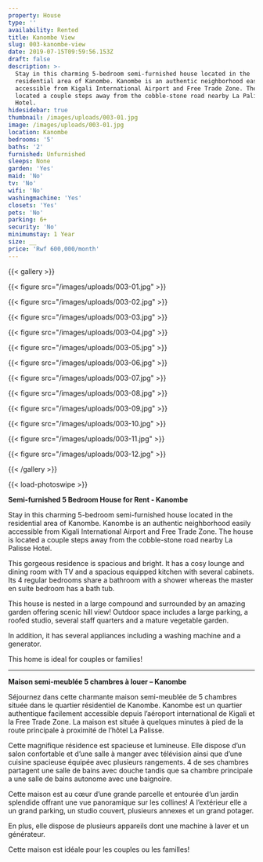 ```yaml
---
property: House
type: ''
availability: Rented
title: Kanombe View
slug: 003-kanombe-view
date: 2019-07-15T09:59:56.153Z
draft: false
description: >-
  Stay in this charming 5-bedroom semi-furnished house located in the
  residential area of Kanombe. Kanombe is an authentic neighborhood easily
  accessible from Kigali International Airport and Free Trade Zone. The house is
  located a couple steps away from the cobble-stone road nearby La Palisse
  Hotel. 
hidesidebar: true
thumbnail: /images/uploads/003-01.jpg
image: /images/uploads/003-01.jpg
location: Kanombe
bedrooms: '5'
baths: '2'
furnished: Unfurnished
sleeps: None
garden: 'Yes'
maid: 'No'
tv: 'No'
wifi: 'No'
washingmachine: 'Yes'
closets: 'Yes'
pets: 'No'
parking: 6+
security: 'No'
minimumstay: 1 Year
size: __
price: 'Rwf 600,000/month'
---
```

{{< gallery >}}

{{< figure src="/images/uploads/003-01.jpg" >}}

{{< figure src="/images/uploads/003-02.jpg" >}}

{{< figure src="/images/uploads/003-03.jpg" >}}

{{< figure src="/images/uploads/003-04.jpg" >}}

{{< figure src="/images/uploads/003-05.jpg" >}}

{{< figure src="/images/uploads/003-06.jpg" >}}

{{< figure src="/images/uploads/003-07.jpg" >}}

{{< figure src="/images/uploads/003-08.jpg" >}}

{{< figure src="/images/uploads/003-09.jpg" >}}

{{< figure src="/images/uploads/003-10.jpg" >}}

{{< figure src="/images/uploads/003-11.jpg" >}}

{{< figure src="/images/uploads/003-12.jpg" >}}

{{< /gallery >}}

{{< load-photoswipe >}}

**Semi-furnished 5 Bedroom House for Rent - Kanombe**

Stay in this charming 5-bedroom semi-furnished house located in the residential area of Kanombe. Kanombe is an authentic neighborhood easily accessible from Kigali International Airport and Free Trade Zone. The house is located a couple steps away from the cobble-stone road nearby La Palisse Hotel. 

This gorgeous residence is spacious and bright. It has a cosy lounge and dining room with TV and a spacious equipped kitchen with several cabinets. Its 4 regular bedrooms share a bathroom with a shower whereas the master en suite bedroom has a bath tub.

This house is nested in a large compound and surrounded by an amazing garden offering scenic hill view! Outdoor space includes a large parking, a roofed studio, several staff quarters and a mature vegetable garden.

In addition, it has several appliances including  a washing machine and a generator.

This home is ideal for couples or families!

- - -

**Maison semi-meublée 5 chambres à louer – Kanombe**

Séjournez dans cette charmante maison semi-meublée de 5 chambres située dans le quartier résidentiel de Kanombe. Kanombe est un quartier authentique facilement accessible depuis l’aéroport international de Kigali et la Free Trade Zone. La maison est située à quelques minutes à pied de la route principale à proximité de l’hôtel La Palisse.

Cette magnifique résidence est spacieuse et lumineuse. Elle dispose d’un salon confortable et d’une salle à manger avec télévision ainsi que d’une cuisine spacieuse équipée avec plusieurs rangements. 4 de ses chambres partagent une salle de bains avec douche tandis que sa chambre principale a une salle de bains autonome avec une baignoire.

Cette maison est au cœur d’une grande parcelle et entourée d’un jardin splendide offrant une vue panoramique sur les collines! A l’extérieur elle a un grand parking, un studio couvert, plusieurs annexes et un grand potager. 

En plus, elle dispose de plusieurs appareils dont une machine à laver et un générateur.

Cette maison est idéale pour les couples ou les familles!
